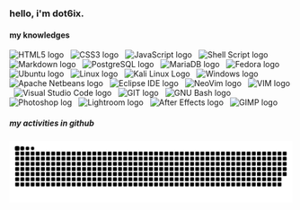 
### hello, i'm dot6ix.
#### my knowledges

<img src="https://img.shields.io/badge/HTML5-E34F26?style=for-the-badge&logo=html5&logoColor=white" alt="HTML5 logo"> &nbsp; <img src="https://img.shields.io/badge/CSS3-1572B6?style=for-the-badge&logo=css3&logoColor=white" alt="CSS3 logo"> &nbsp; <img src="https://img.shields.io/badge/JavaScript-F7DF1E?style=for-the-badge&logo=javascript&logoColor=black" alt="JavaScript logo"> &nbsp; <img src="https://img.shields.io/badge/Shell_Script-121011?style=for-the-badge&logo=gnu-bash&logoColor=white" alt="Shell Script logo"> &nbsp; <img src="https://img.shields.io/badge/Markdown-000000?style=for-the-badge&logo=markdown&logoColor=white" alt="Markdown logo"> &nbsp; <img src="https://img.shields.io/badge/PostgreSQL-316192?style=for-the-badge&logo=postgresql&logoColor=white" alt="PostgreSQL logo"> &nbsp; <img src="https://img.shields.io/badge/MariaDB-003545?style=for-the-badge&logo=mariadb&logoColor=white" alt="MariaDB logo"> &nbsp;
<img src="https://img.shields.io/badge/Fedora-294172?style=for-the-badge&logo=fedora&logoColor=white" alt="Fedora logo"> &nbsp; <img src="https://img.shields.io/badge/Ubuntu-E95420?style=for-the-badge&logo=ubuntu&logoColor=white" alt="Ubuntu logo"> &nbsp; <img src="https://img.shields.io/badge/Linux-FCC624?style=for-the-badge&logo=linux&logoColor=black" alt="Linux logo"> &nbsp; <img src="https://img.shields.io/badge/Kali_Linux-557C94?style=for-the-badge&logo=kali-linux&logoColor=white" alt="Kali Linux Logo"> &nbsp; <img src="https://img.shields.io/badge/Windows-0078D6?style=for-the-badge&logo=windows&logoColor=white" alt="Windows logo"> &nbsp; <img src="https://img.shields.io/badge/apache%20netbeans-1B6AC6?style=for-the-badge&logo=apache%20netbeans%20IDE&logoColor=white" alt="Apache Netbeans logo"> &nbsp; <img src="https://img.shields.io/badge/Eclipse-2C2255?style=for-the-badge&logo=eclipse&logoColor=white" alt="Eclipse IDE logo"> &nbsp; <img src="https://img.shields.io/badge/NeoVim-%2357A143.svg?&style=for-the-badge&logo=neovim&logoColor=white" alt="NeoVim logo"> &nbsp; <img src="https://img.shields.io/badge/VIM-%2311AB00.svg?&style=for-the-badge&logo=vim&logoColor=white" alt="VIM logo"> &nbsp; <img src="https://img.shields.io/badge/Visual_Studio_Code-0078D4?style=for-the-badge&logo=visual%20studio%20code&logoColor=white" alt="Visual Studio Code logo"> &nbsp; <img src="https://img.shields.io/badge/GIT-E44C30?style=for-the-badge&logo=git&logoColor=white" alt="GIT logo"> &nbsp; <img src="https://img.shields.io/badge/GNU%20Bash-4EAA25?style=for-the-badge&logo=GNU%20Bash&logoColor=white" alt="GNU Bash logo"> &nbsp; <img src="https://img.shields.io/badge/Adobe%20Photoshop-31A8FF?style=for-the-badge&logo=Adobe%20Photoshop&logoColor=black" alt="Photoshop log"> &nbsp; <img src="https://img.shields.io/badge/Adobe%20Lightroom-31A8FF?style=for-the-badge&logo=Adobe%20Lightroom&logoColor=white" alt="Lightroom logo"> &nbsp; <img src="https://img.shields.io/badge/Adobe%20after%20affects-CF96FD?style=for-the-badge&logo=Adobe%20after%20effects&logoColor=393665" alt="After Effects logo"> &nbsp; <img src="https://img.shields.io/badge/gimp-5C5543?style=for-the-badge&logo=gimp&logoColor=white" alt="GIMP logo"> &nbsp;

##### my activities in github
![Snake animation](https://github.com/dot6ix/dot6ix/blob/output/github-contribution-grid-snake.svg)
